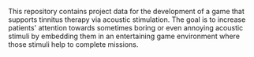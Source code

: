 This repository contains project data for the development of a game that supports tinnitus therapy via acoustic stimulation. The goal is to increase patients' attention towards sometimes boring or even annoying acoustic stimuli by embedding them in an entertaining game environment where those stimuli help to complete missions.
